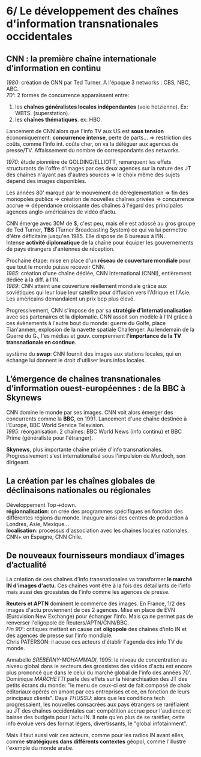 # 6/ Le développement des chaînes d'information transnationales occidentales

## CNN : la première chaîne internationale d’information en continu

_1980_: création de CNN par Ted Turner. A l'époque 3 networks : CBS, NBC, ABC.  
_70'_: 2 formes de concurrence apparaissent entre:

1. les **chaînes généralistes locales indépendantes** (voie hetzienne). Ex: WBTS. (superstation).
2. les **chaînes thématiques**. ex: HBO.

Lancement de CNN alors que l'info TV aux US est **sous tension** économiquement: **concurrence intense**, perte de parts... => restriction des coûts, comme l'info int. coûte cher, on va la déléguer aux agences de presse/TV. Affaissement du nombre de correspondants des networks.

_1970_: étude pionnière de GOLDING/ELLIOTT, remarquent les effets structurants de l'offre d'images par ces deux agences sur la nature des JT des chaînes n'ayant pas d'autres sources => le choix même des sujets dépend des images disponibles.

Les années 80' marqué par le mouvement de déréglementation => fin des monopoles publics => création de nouvelles chaînes privées => concurrence accrue => dépendance croissante des chaînes à l'égard des principales agences anglo-américaines de vidéo d'actu.

CNN émerge avec 30M de $, c'est peu, mais elle est adossé au gros groupe de Ted Turner, **TBS** (Turner Broadcasting System) ce qui va lui permettre d'être déficitaire jusqu'en 1985. Elle dispose de 6 bureaux à l'IN.  
Intense **activité diplomatique** de la chaîne pour équiper les gouvernements de pays étrangers d'antennes de réception.

Prochaine étape: mise en place d'un **réseau de couverture mondiale** pour que tout le monde puisse recevoir CNN.  
_1985_: création d'une chaîne dédiée, CNN International (CNNI), entièrement dédiée à la diff. à l'IN.  
_1989_: CNN atteint une couverture réellement mondiale grâce aux soviétiques qui leur loue leur satellite pour diffusion vers l'Afrique et l'Asie. Les américains demandaient un prix bcp plus élevé.

Progressivement, CNN s'impose de par sa **stratégie d'internationalisation** avec ses partenaires et la diplomatie. CNN assoit son modèle à l'IN grâce à ces évènements à l'autre bout du monde: guerre du Golfe, place Tian'anmen, explosion de la navette spatiale Challenger. Au lendemain de la Guerre du G., l'es médias et gouv. comprennent **l'importance de la TV transnationale en continue**.

système du **swap**: CNN fournit des images aux stations locales, qui en échange lui donnent le droit d'utiliser leurs infos locales.

## L’émergence de chaînes transnationales d’information ouest-européennes : de la BBC à Skynews

CNN domine le monde par ses images. CNN voit alors émerger des concurrents comme la **BBC**, en 1991. Lancement d'une chaîne destinée à l'Europe, BBC World Service Television.  
_1995_: réorganisation. 2 chaînes: BBC World News (info continu) et BBC Prime (généraliste pour l'étranger).

**Skynews**, plus importante chaîne privée d'info transnationales. Progressivement s'est internationalisé sous l'impulsion de Murdoch, son dirigeant.

## La création par les chaînes globales de déclinaisons nationales ou régionales

Développement Top->down.  
**régionnalisation**: on crée des programmes spécifiques en fonction des différentes régions du monde. Inaugure ainsi des centres de production à Londres, Asie, Mexique...  
**localisation**: processus d'association avec les chaines locales nationales. CNN+ en Espagne, CNN Chile.

## De nouveaux fournisseurs mondiaux d’images d’actualité

La création de ces chaînes d'info transnationales va transformer **le marché IN d'images d'actu**. Ces chaînes vont être à la fois des détaillants de l'info mais aussi des grossistes de l'info comme les agences de presse.

**Reuters et APTN** dominent le commerce des images. En France, 1/2 des images d'actu proviennent de ces 2 agences. Mise en place de EVN (Eurovision New Exchange) pour échanger l'info. Mais ça ne permet pas de renverser l'oligopole de Reuters/APTN/CNN/BBC.  
_Fin 90'_: critiques mettent en cause cet **oligopole** des chaînes d'info IN et des agences de presse sur l'info mondiale.  
Chris PATERSON: il acuse ces acteurs d'établir l'agenda des info TV du monde.

Annabelle _SREBERNY-MOHAMMADI_, 1995: le niveau de concentration au niveau global dans le secteurs des grossistes des vidéos d'actu est encore plus prononcé que dans le celui du marché global de l'info des années 70'.
Dominique _MARCHETTI_ parle des effets sur la hiérarchisation des JT des petits écrans du monde: "le menu de ceux-ci est de fait composé de choix éditoriaux opérés en amont par ces entreprises et ce, en fonction de leurs principaux clients".
Daya _THUSSU_: alors que les conditions tech progressaient, les nouvelles consacrées aux pays étrangers se raréfiaient au JT des chaînes occidentales car: compétition accrue pour l'audience et baisse des budgets pour l'actu IN. Il note qu'en plus de se raréfier, cette info évolue vers des format légers, divertissants, le "global infotainment".

Mais il faut aussi voir ces acteurs, comme pour les radios IN avant elles, comme **stratégiques dans différents contextes** géopol, comme l'illustre l'exemple du monde arabe.
